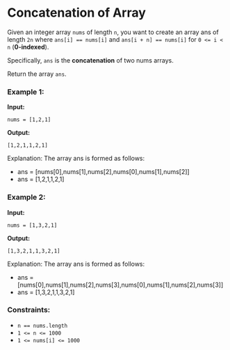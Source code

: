 # Concatenation of Array

Given an integer array `nums` of length `n`, you want to create an array ans of length `2n` where `ans[i] == nums[i]` and `ans[i + n] == nums[i]` for `0 <= i < n` (**0-indexed**).

Specifically, `ans` is the **concatenation** of two nums arrays.

Return the array `ans`.

### Example 1:
**Input:**
```plaintext
nums = [1,2,1]
```
**Output:**
```plaintext
[1,2,1,1,2,1]
```
Explanation: The array ans is formed as follows:
- ans = [nums[0],nums[1],nums[2],nums[0],nums[1],nums[2]]
- ans = [1,2,1,1,2,1]

### Example 2:
**Input:**
```plaintext
nums = [1,3,2,1]
```
**Output:**
```plaintext
[1,3,2,1,1,3,2,1]
```
Explanation: The array ans is formed as follows:
- ans = [nums[0],nums[1],nums[2],nums[3],nums[0],nums[1],nums[2],nums[3]]
- ans = [1,3,2,1,1,3,2,1]

### Constraints:
- `n == nums.length`
- `1 <= n <= 1000`
- `1 <= nums[i] <= 1000`